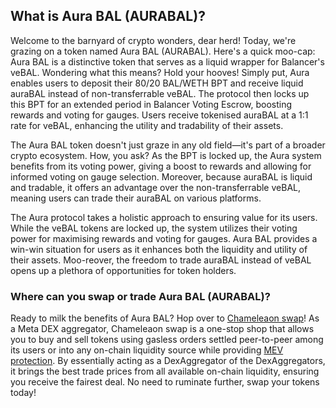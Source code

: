 <h2>What is Aura BAL (AURABAL)?</h2>

<p>Welcome to the barnyard of crypto wonders, dear herd! Today, we're grazing on a token named Aura BAL (AURABAL). Here's a quick moo-cap: Aura BAL is a distinctive token that serves as a liquid wrapper for Balancer's veBAL. Wondering what this means? Hold your hooves! Simply put, Aura enables users to deposit their 80/20 BAL/WETH BPT and receive liquid auraBAL instead of non-transferrable veBAL. The protocol then locks up this BPT for an extended period in Balancer Voting Escrow, boosting rewards and voting for gauges. Users receive tokenised auraBAL at a 1:1 rate for veBAL, enhancing the utility and tradability of their assets.</p>

<p>The Aura BAL token doesn't just graze in any old field—it's part of a broader crypto ecosystem. How, you ask? As the BPT is locked up, the Aura system benefits from its voting power, giving a boost to rewards and allowing for informed voting on gauge selection. Moreover, because auraBAL is liquid and tradable, it offers an advantage over the non-transferrable veBAL, meaning users can trade their auraBAL on various platforms.</p>

<p>The Aura protocol takes a holistic approach to ensuring value for its users. While the veBAL tokens are locked up, the system utilizes their voting power for maximising rewards and voting for gauges. Aura BAL provides a win-win situation for users as it enhances both the liquidity and utility of their assets. Moo-reover, the freedom to trade auraBAL instead of veBAL opens up a plethora of opportunities for token holders.</p>

<h3>Where can you swap or trade Aura BAL (AURABAL)?</h3>

<p>Ready to milk the benefits of Aura BAL? Hop over to <a href="https://chameleon.exchange/" rel="noopener" target="_blank">Chameleaon swap</a>! As a Meta DEX aggregator, Chameleaon swap is a one-stop shop that allows you to buy and sell tokens using gasless orders settled peer-to-peer among its users or into any on-chain liquidity source while providing <a href="https://ethereum.org/en/developers/docs/mev/" rel="nofollow noreferrer noopener" target="_blank">MEV protection</a>. By essentially acting as a DexAggregator of the DexAggregators, it brings the best trade prices from all available on-chain liquidity, ensuring you receive the fairest deal. No need to ruminate further, swap your tokens today!</p>
